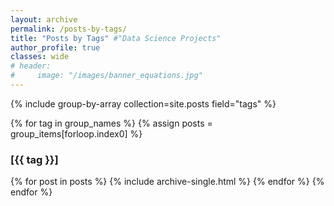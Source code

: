 ```yaml
---
layout: archive
permalink: /posts-by-tags/
title: "Posts by Tags" #"Data Science Projects"
author_profile: true
classes: wide
# header:
#     image: "/images/banner_equations.jpg"
---
```


{% include group-by-array collection=site.posts field="tags" %}

{% for tag in group_names %}
  {% assign posts = group_items[forloop.index0] %}
  <h3 id="{{ tag | slugify }}" class="archive__subtitle">[{{ tag }}]</h3>
  {% for post in posts %}
    {% include archive-single.html %}
  {% endfor %}
{% endfor %}

